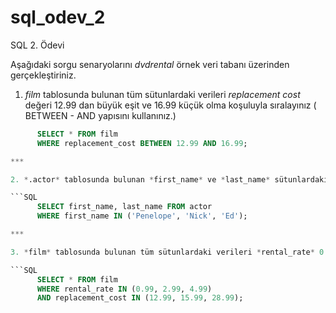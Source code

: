 # sql_odev_2
SQL 2. Ödevi

Aşağıdaki sorgu senaryolarını *dvdrental* örnek veri tabanı üzerinden gerçekleştiriniz.

1. *film* tablosunda bulunan tüm sütunlardaki verileri *replacement cost* değeri 12.99 dan büyük eşit ve 16.99 küçük olma koşuluyla sıralayınız ( BETWEEN - AND yapısını kullanınız.)

```SQL
      SELECT * FROM film
      WHERE replacement_cost BETWEEN 12.99 AND 16.99;

***

2. *.actor* tablosunda bulunan *first_name* ve *last_name* sütunlardaki verileri *first_name* 'Penelope' veya 'Nick' veya 'Ed' değerleri olması koşuluyla sıralayınız. ( IN operatörünü kullanınız.)

```SQL
      SELECT first_name, last_name FROM actor
      WHERE first_name IN ('Penelope', 'Nick', 'Ed');

***

3. *film* tablosunda bulunan tüm sütunlardaki verileri *rental_rate* 0.99, 2.99, 4.99 VE *replacement_cost* 12.99, 15.99, 28.99 olma koşullarıyla sıralayınız. ( IN operatörünü kullanınız.)

```SQL
      SELECT * FROM film
      WHERE rental_rate IN (0.99, 2.99, 4.99) 
      AND replacement_cost IN (12.99, 15.99, 28.99);
